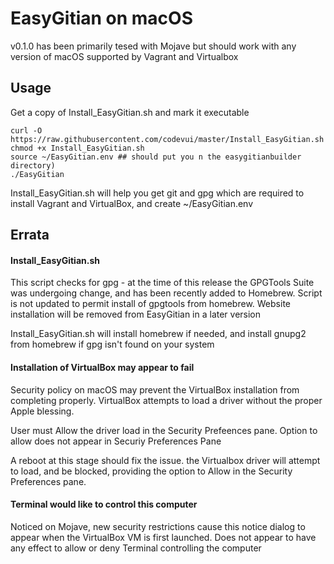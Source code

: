 # EasyGitian on macOS

v0.1.0 has been primarily tesed with Mojave but should work with 
any version of macOS supported by Vagrant and Virtualbox

## Usage

Get a copy of Install_EasyGitian.sh and mark it executable

 ```
 curl -O https://raw.githubusercontent.com/codevui/master/Install_EasyGitian.sh
 chmod +x Install_EasyGitian.sh
 source ~/EasyGitian.env ## should put you n the easygitianbuilder directory)
 ./EasyGitian
 ```

 Install_EasyGitian.sh will help you get git and gpg which are required to install
 Vagrant and VirtualBox, and create ~/EasyGitian.env

## Errata

#### Install_EasyGitian.sh 
 
 This script checks for gpg - at the time of this release the GPGTools Suite 
 was undergoing change, and has been recently added to Homebrew. Script is not
 updated to permit install of gpgtools from homebrew. Website installation will 
 be removed from EasyGitian in a later version

 Install_EasyGitian.sh will install homebrew if needed, and install gnupg2 from homebrew
 if gpg isn't found on your system

#### Installation of VirtualBox may appear to fail
 Security policy on macOS may prevent the VirtualBox installation 
 from completing properly. VirtualBox attempts to load a driver without
 the proper Apple blessing. 
 
 User must Allow the driver load in the Security Prefeences pane.
 Option to allow does not appear in Securiy Preferences Pane

 A reboot at this stage should fix the issue. the Virtualbox driver 
 will attempt to load, and be blocked, providing the option to Allow 
 in the Security Preferences pane. 

#### Terminal would like to control this computer
 Noticed on Mojave, new security restrictions cause
 this notice dialog to appear when the VirtualBox VM is 
 first launched. Does not appear to have any effect to 
 allow or deny Terminal controlling the computer

